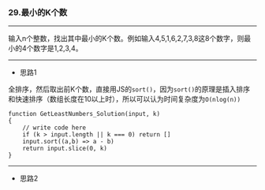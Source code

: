### 29.最小的K个数

---

输入n个整数，找出其中最小的K个数。例如输入4,5,1,6,2,7,3,8这8个数字，则最小的4个数字是1,2,3,4。

---

* 思路1

全排序，然后取出前K个数，直接用JS的`sort()`，因为`sort()`的原理是插入排序和快速排序（数组长度在10以上时），所以可以认为时间复杂度为`O(nlog(n))`

``` JS
function GetLeastNumbers_Solution(input, k)
{
    // write code here
    if (k > input.length || k === 0) return []
    input.sort((a,b) => a - b)
    return input.slice(0, k)
}
```

---

* 思路2
